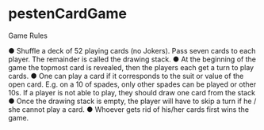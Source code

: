 # pestenCardGame

Game Rules

● Shuffle a deck of 52 playing cards (no Jokers). Pass seven cards to each player.
The remainder is called the drawing stack.
● At the beginning of the game the topmost card is revealed, then the players each
get a turn to play cards.
● One can play a card if it corresponds to the suit or value of the open card. E.g. on
a 10 of spades, only other spades can be played or other 10s. If a player is not
able to play, they should draw one card from the stack
● Once the drawing stack is empty, the player will have to skip a turn if he / she
cannot play a card.
● Whoever gets rid of his/her cards first wins the game.
